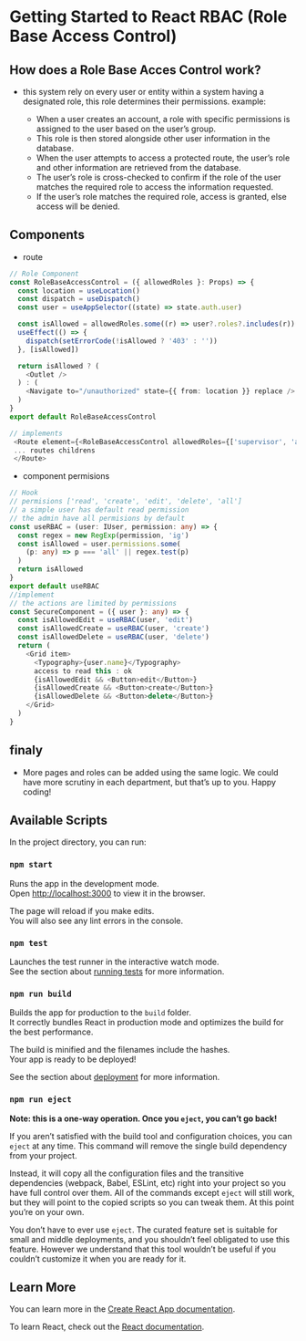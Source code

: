 # Getting Started to React RBAC (Role Base Access Control)

## How does a Role Base Acces Control work?

- this system rely on every user or entity within a system having a designated role, this role determines their permissions. example:

  - When a user creates an account, a role with specific permissions is assigned to the user based on the user’s group.
  - This role is then stored alongside other user information in the database.
  - When the user attempts to access a protected route, the user’s role and other information are retrieved from the database.
  - The user’s role is cross-checked to confirm if the role of the user matches the required role to access the information requested.
  - If the user’s role matches the required role, access is granted, else access will be denied.

## Components

- route

```ts
// Role Component
const RoleBaseAccessControl = ({ allowedRoles }: Props) => {
  const location = useLocation()
  const dispatch = useDispatch()
  const user = useAppSelector((state) => state.auth.user)

  const isAllowed = allowedRoles.some((r) => user?.roles?.includes(r))
  useEffect(() => {
    dispatch(setErrorCode(!isAllowed ? '403' : ''))
  }, [isAllowed])

  return isAllowed ? (
    <Outlet />
  ) : (
    <Navigate to="/unauthorized" state={{ from: location }} replace />
  )
}
export default RoleBaseAccessControl

// implements
 <Route element={<RoleBaseAccessControl allowedRoles={['supervisor', 'admin']} />}/>
 ... routes childrens
 </Route>
```

- component permisions

```ts
// Hook
// permisions ['read', 'create', 'edit', 'delete', 'all']
// a simple user has default read permission
// the admin have all permisions by default
const useRBAC = (user: IUser, permission: any) => {
  const regex = new RegExp(permission, 'ig')
  const isAllowed = user.permissions.some(
    (p: any) => p === 'all' || regex.test(p)
  )
  return isAllowed
}
export default useRBAC
//implement
// the actions are limited by permissions
const SecureComponent = ({ user }: any) => {
  const isAllowedEdit = useRBAC(user, 'edit')
  const isAllowedCreate = useRBAC(user, 'create')
  const isAllowedDelete = useRBAC(user, 'delete')
  return (
    <Grid item>
      <Typography>{user.name}</Typography>
      access to read this : ok
      {isAllowedEdit && <Button>edit</Button>}
      {isAllowedCreate && <Button>create</Button>}
      {isAllowedDelete && <Button>delete</Button>}
    </Grid>
  )
}
```

## finaly

- More pages and roles can be added using the same logic. We could have more scrutiny in each department, but that’s up to you. Happy coding!

## Available Scripts

In the project directory, you can run:

### `npm start`

Runs the app in the development mode.\
Open [http://localhost:3000](http://localhost:3000) to view it in the browser.

The page will reload if you make edits.\
You will also see any lint errors in the console.

### `npm test`

Launches the test runner in the interactive watch mode.\
See the section about [running tests](https://facebook.github.io/create-react-app/docs/running-tests) for more information.

### `npm run build`

Builds the app for production to the `build` folder.\
It correctly bundles React in production mode and optimizes the build for the best performance.

The build is minified and the filenames include the hashes.\
Your app is ready to be deployed!

See the section about [deployment](https://facebook.github.io/create-react-app/docs/deployment) for more information.

### `npm run eject`

**Note: this is a one-way operation. Once you `eject`, you can’t go back!**

If you aren’t satisfied with the build tool and configuration choices, you can `eject` at any time. This command will remove the single build dependency from your project.

Instead, it will copy all the configuration files and the transitive dependencies (webpack, Babel, ESLint, etc) right into your project so you have full control over them. All of the commands except `eject` will still work, but they will point to the copied scripts so you can tweak them. At this point you’re on your own.

You don’t have to ever use `eject`. The curated feature set is suitable for small and middle deployments, and you shouldn’t feel obligated to use this feature. However we understand that this tool wouldn’t be useful if you couldn’t customize it when you are ready for it.

## Learn More

You can learn more in the [Create React App documentation](https://facebook.github.io/create-react-app/docs/getting-started).

To learn React, check out the [React documentation](https://reactjs.org/).
